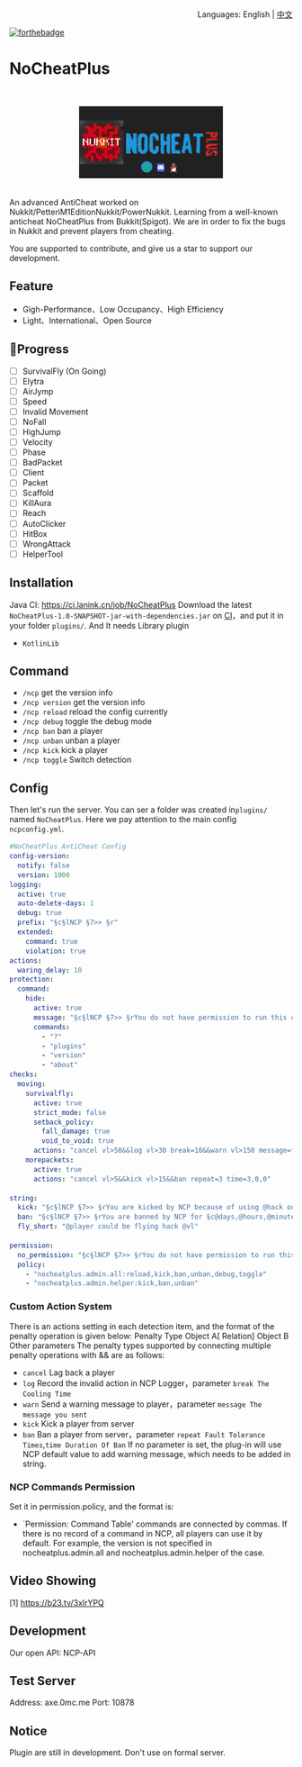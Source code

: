 <div align="right">
  Languages:
  English | 
  <a title="中文" href="/README.md">中文</a>
</div>

[![forthebadge](https://forthebadge.com/images/badges/uses-git.svg)](https://forthebadge.com)
# NoCheatPlus
<br>
<p align="center"><img src="ncp-logo.png" height="128"/></p>
<br>
An advanced AntiCheat worked on Nukkit/PetteriM1EditionNukkit/PowerNukkit. Learning from
a well-known anticheat NoCheatPlus from Bukkit(Spigot). We are in order to
fix the bugs in Nukkit and prevent players from cheating.

You are supported to contribute, and give us a star to support our development.

## Feature
- Gigh-Performance、Low Occupancy、High Efficiency
- Light、International、Open Source

## 🎉Progress
- [ ] SurvivalFly (On Going)
- [ ] Elytra
- [ ] AirJymp
- [ ] Speed
- [ ] Invalid Movement
- [ ] NoFall
- [ ] HighJump
- [ ] Velocity
- [ ] Phase
- [ ] BadPacket
- [ ] Client
- [ ] Packet
- [ ] Scaffold
- [ ] KillAura
- [ ] Reach
- [ ] AutoClicker
- [ ] HitBox
- [ ] WrongAttack
- [ ] HelperTool

## Installation
Java CI: https://ci.lanink.cn/job/NoCheatPlus
Download the latest `NoCheatPlus-1.0-SNAPSHOT-jar-with-dependencies.jar` on [CI](https://ci.lanink.cn/job/NoCheatPlus/)，and put it in your folder `plugins/`.
And It needs Library plugin
 
- `KotlinLib`

## Command
- `/ncp` get the version info
- `/ncp version` get the version info
- `/ncp reload` reload the config currently
- `/ncp debug` toggle the debug mode
- `/ncp ban` ban a player
- `/ncp unban` unban a player
- `/ncp kick` kick a player
- `/ncp toggle` Switch detection

## Config

Then let's run the server. You can ser a folder was created in`plugins/` named `NoCheatPlus`.
Here we pay attention to the main config `ncpconfig.yml`.
~~~yaml
#NoCheatPlus AntiCheat Config
config-version:
  notify: false
  version: 1000
logging:
  active: true
  auto-delete-days: 1
  debug: true
  prefix: "§c§lNCP §7>> §r"
  extended:
    command: true
    violation: true
actions:
  waring_delay: 10
protection:
  command:
    hide:
      active: true
      message: "§c§lNCP §7>> §rYou do not have permission to run this command."
      commands:
        - "?"
        - "plugins"
        - "version"
        - "about"
checks:
  moving:
    survivalfly:
      active: true
      strict_mode: false
      setback_policy:
        fall_damage: true
        void_to_void: true
      actions: "cancel vl>50&&log vl>30 break=10&&warn vl>150 message=fly_short&&kick vl>200&&ban repeat=3 time=3,0,0"
    morepackets:
      active: true
      actions: "cancel vl>5&&kick vl>15&&ban repeat=3 time=3,0,0"

string:
  kick: "§c§lNCP §7>> §rYou are kicked by NCP because of using @hack on server@next"
  ban: "§c§lNCP §7>> §rYou are banned by NCP for §c@days,@hours,@minutes,@seconds§r because of using @hack @nextEndTime: @end"
  fly_short: "@player could be flying hack @vl"

permission:
  no_permission: "§c§lNCP §7>> §rYou do not have permission to run this command."
  policy:
    - "nocheatplus.admin.all:reload,kick,ban,unban,debug,toggle"
    - "nocheatplus.admin.helper:kick,ban,unban"
~~~

### Custom Action System
There is an actions setting in each detection item, and the format of the penalty operation is given below: 
Penalty Type Object A[ Relation] Object B Other parameters 
The penalty types supported by connecting multiple penalty operations with &&
are as follows:
- `cancel` Lag back a player
- `log` Record the invalid action in NCP Logger，parameter `break The Cooling Time`
- `warn` Send a warning message to player，parameter `message The message you sent`
- `kick` Kick a player from server
- `ban` Ban a player from server，parameter `repeat Fault Tolerance Times`,`time Duration Of Ban`
If no parameter is set, the plug-in will use NCP default value
to add warning message, which needs to be added in string.

### NCP Commands Permission
Set it in permission.policy, and the format is:
- `Permission: Command Table' 
commands are connected by commas. 
If there is no record of a command in NCP, all players can use it by default.
For example, the version is not specified in nocheatplus.admin.all and nocheatplus.admin.helper of the case.

## Video Showing
[1] https://b23.tv/3xIrYPQ

## Development

Our open API: NCP-API

## Test Server
Address: axe.0mc.me
Port: 10878

## Notice

Plugin are still in development. Don't use on formal server.
